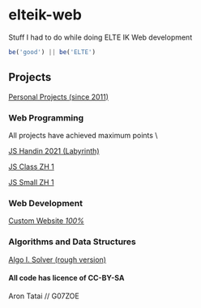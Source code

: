 # elteik-web

Stuff I had to do while doing ELTE IK Web development

```javascript
be('good') || be('ELTE')
```

## Projects

[Personal Projects (since 2011)](https://rontap.github.io/rts-nxt/index.html)

### Web Programming

All projects have achieved maximum points \

[JS Handin 2021 (Labyrinth)](https://rontap.github.io/elteik-web/js/bead1/index.html)

[JS Class ZH 1](https://rontap.github.io/elteik-web/js/bigzh1/index.html)

[JS Small ZH 1](https://rontap.github.io/elteik-web/js/zh1/index.html)

### Web Development

[Custom Website *100%*](https://rontap.github.io/elteik-web/webfejlesztes-weboldal/index.html)

### Algorithms and Data Structures

[Algo I. Solver (rough version)](https://rontap.github.io/elteik-web/algoi-megoldo/index.html)

#### All code has licence of CC-BY-SA

Aron Tatai // G07ZOE